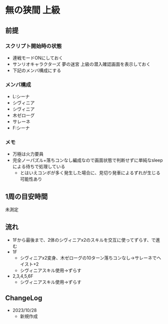 # 無の狭間 上級

## 前提

### スクリプト開始時の状態

- 連戦モードONにしておく
- サンリオキャラクターズ 夢の迷宮 上級の潜入確認画面を表示しておく
- 下記のメンバ構成にする

### メンバ構成

- L:シーナ
-   シヴィニア
-   シヴィニア
-   木ゼローグ
-   サレーネ
- F:シーナ

### メモ

- 万極は火力要員
- 完全ノーパズル+落ちコンなし編成なので画面状態で判断せずに単純なsleepによる待ちで処理している
  - とはいえコンボが多く発生した場合に、見切り発車によるずれが生じる可能性あり

## 1周の目安時間

未測定

## 流れ

- 1Fから最後まで、2体のシヴィニアx2のスキルを交互に使ってずらす、で進む
- 1F
  - シヴィニアx2変身、木ゼローグの10ターン落ちコンなし→サレーネでヘイスト+2
  - シヴィニアスキル使用→ずらす
- 2,3,4,5,6F
  - シヴィニアスキル使用→ずらす

## ChangeLog

- 2023/10/28
  - 新規作成


